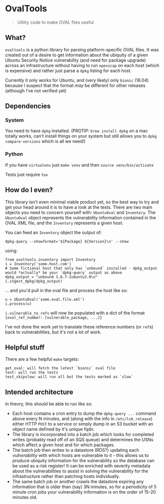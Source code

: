 # OvalTools
> Utility code to make OVAL files useful

## What?
`ovaltools` is a python library for parsing platform-specific OVAL files. It was created out of a desire to get information about the ubiquity of a given Ubuntu Security Notice vulnerability (and need for package upgrade) across an infrastructure without having to run `openscap` on each host (which is expensive) and rather just parse a `dpkg` listing for each host.

Currently it only works for Ubuntu, and (very likely) only `bionic` (18.04) because I suspect that the format *may* be different for other releases (although I've not verified yet)

## Dependencies
### System
You need to have `dpkg` installed. (PROTIP: `brew install dpkg` on a mac totally works, can't install things on your system but still allows you to `dpkg compare-versions` which is all we need!)

### Python
If you have `virtualenv` just `make venv` and then `source venv/bin/activate`

Tests just require `tox`

## How do I even?
This library isn't even minimal viable product yet, so the best way to try and get your head around it is to have a look at the tests. There are two main objects you need to concern yourself with: `UbuntuOval` and `Inventory`. The `UbuntuOval` object represents the vulnerability information contained in the OVAL XML file, and the `Inventory` represents a given host. 

You can feed an `Inventory` object the output of:

```
dpkg-query --showformat='${Package} ${Version}\n' --show
```

using:

```
from ovaltools.inventory import Inventory
i = Inventory('some.host.com')
# Some fictional host that only has `unbound` installed - dpkg_output would *actually* be your `dpkg-query` output as above
dpkg_output = "unbound 1.6.7-1ubuntu2.0\n"
i.ingest_dpkg(dpkg_output)
```

... and you'd pull in the oval file and process the host like so:

```
u = UbuntuOval('some.oval.file.xml')
i.process(u)
```

`i.vulnerable_to_refs` will now be populated with a dict of the format `{oval_ref_number: [vulnerable_package, ...]}`

I've not done the work yet to translate these reference numbers (or `ref`s) back to vulnerabilities, but it's not a lot of work.

## Helpful stuff
There are a few helpful `make` targets:

```
get_oval: will fetch the latest `bionic` oval file
test: will run the tests
test_skipslow: will run all but the tests marked as `slow`
```

## Intended architecture
In theory, this should be able to run like so:

* Each host contains a cron entry to dump the `dpkg-query ...` command above every N minutes, and (along with the info in `/etc/lsb_release`) either HTTP `POST` to a service or simply dump in an S3 bucket with an object name defined by it's unique fqdn.
* The library is incorporated into a batch job which looks for completed writes (probably read off of an SQS queue) and determines the USNs which affect a given host and for which packages.
* The batch job then writes to a datastore (RDS?) updating each *vulnerability* with which hosts are vulnerable to it - this allows us to produce ubiquity information for the vulnerability so the database can be used as a risk register! It can be enriched with severity metadata about the vulnerabilities to assist in solving the vulnerability for the infrastructure rather than patching hosts individually.
* The same batch job or another crawls the datastore expiring any information that is older than (say) 3N minutes, so for a periodicity of 5 minute cron jobs your vulnerability information is on the order of 15-20 minutes old.
